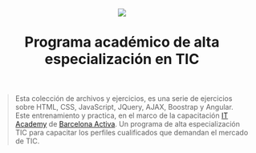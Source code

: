 <h1 align="center">

<img src="https://cibernarium.barcelonactiva.cat/documents/10180/693138/IT+logo.png/1c84715b-b403-4f41-9b5d-8691f99dec40?t=1520933248611">
<br>
<br> Programa académico de alta especialización en TIC

<br>
    <br>
</h1>

> Esta colección de archivos y ejercicios, es una serie de ejercicios sobre HTML, CSS, JavaScript, JQuery, AJAX, Boostrap y Angular. Este entrenamiento y practica, en el marco de la capacitación [IT Academy](https://cibernarium.barcelonactiva.cat/it-academy) de [Barcelona Activa](http://www.barcelonactiva.cat). Un programa de alta especialización TIC para capacitar los perfiles cualificados que demandan el mercado de TIC.
